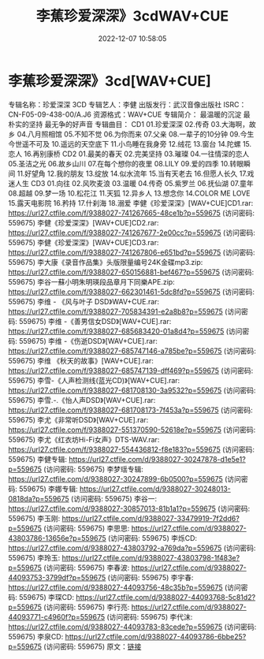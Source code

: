 ﻿---
title: 李蕉珍爱深深》3cdWAV+CUE
date: 2022-12-07 10:58:05
categories: WAV车载音乐、镜像
tags: 华语中文
---
# 李蕉珍爱深深》3cd[WAV+CUE]

专辑名称：珍爱深深 3CD
专辑艺人：李健
出版发行：武汉音像出版社
ISRC：CN-F05-09-438-00/A.J6
资源格式：WAV+CUE
专辑简介：
最温暖的沉淀 最朴实的坚持 最无争的好声音
专辑曲目：
CD1
01.珍爱深深
02.传奇
03.大海啊，故乡
04.八月照相馆
05.不知不觉
06.为你而来
07.父亲
08.一辈子的10分钟
09.今生今世遥不可及
10.遥远的天空底下
11.小鸟睡在我身旁
12.绒花
13.窗台
14.陀螺
15.恋人
16.再别康桥
CD2
01.最美的春天
02.完美坚持
03.璀璨
04.一往情深的恋人
05.圣洁之光
06.故乡山川
07.在每个想你的夜里
08.LILY
09.爱的四季
10.转眼瞬间
11.好望角
12.我的朋友
13.绽放
14.似水流年
15.当有天老去
16.但愿人长久
17.戏迷人生
CD3
01.向往
02.风吹麦浪
03.温暖
04.传奇
05.紫罗兰
06.抚仙湖
07.童年
08.超越
09.梦一场
10.松花江
11.天狐
12.异乡人
13.想念你
14.COLOR ME LOVE
15.露天电影院
16.矜持
17.什刹海
18.溺爱
李健《珍爱深深》[WAV+CUE]CD1.rar: https://url27.ctfile.com/f/9388027-741267665-48ce1b?p=559675
(访问密码: 559675)
李健《珍爱深深》[WAV+CUE]CD2.rar: https://url27.ctfile.com/f/9388027-741267677-2e00cc?p=559675
(访问密码: 559675)
李健《珍爱深深》[WAV+CUE]CD3.rar: https://url27.ctfile.com/f/9388027-741267806-e651bd?p=559675
(访问密码: 559675)
李大康《录音作品集》头版限量编号24K金碟mp3.zip: https://url27.ctfile.com/f/9388027-650156881-bef467?p=559675
(访问密码: 559675)
李谷一蘇小明朱明瑛段品章月下同樂APE.zip: https://url27.ctfile.com/f/9388027-662301461-5dc8fd?p=559675
(访问密码: 559675)
李维 - 《风与叶子 DSD》WAV+CUE.rar: https://url27.ctfile.com/f/9388027-705834391-e2a8b8?p=559675
(访问密码: 559675)
李维 -《善男信女DSD》[WAV+CUE].rar: https://url27.ctfile.com/f/9388027-685683420-01a8d4?p=559675
(访问密码: 559675)
李维 -《伤逝DSD》[WAV+CUE].rar: https://url27.ctfile.com/f/9388027-685747146-a785be?p=559675
(访问密码: 559675)
李维 《秋天的故事》[WAV+CUE].rar: https://url27.ctfile.com/f/9388027-685747139-dff469?p=559675
(访问密码: 559675)
李雪-《人声检测线(蓝光CD)》[WAV+CUE].rar: https://url27.ctfile.com/f/9388027-681708130-3a9532?p=559675
(访问密码: 559675)
李雪.-.《怡人声DSD》[WAV+CUE].rar: https://url27.ctfile.com/f/9388027-681708173-7f453a?p=559675
(访问密码: 559675)
李尤《非常听DSD》[WAV+CUE].rar: https://url27.ctfile.com/f/9388027-551370590-52618e?p=559675
(访问密码: 559675)
李尤《红衣坊Hi-Fi女声》DTS-WAV.rar: https://url27.ctfile.com/f/9388027-554436812-f8e183?p=559675
(访问密码: 559675)
李健专辑: https://url27.ctfile.com/d/9388027-30247878-d1e5e1?p=559675
(访问密码: 559675)
李梦瑶专辑: https://url27.ctfile.com/d/9388027-30247899-6b0500?p=559675
(访问密码: 559675)
李娜专辑: https://url27.ctfile.com/d/9388027-30248013-0818da?p=559675
(访问密码: 559675)
李谷一: https://url27.ctfile.com/d/9388027-30857013-81b1a1?p=559675
(访问密码: 559675)
李玉刚: https://url27.ctfile.com/d/9388027-33479919-7f2dd6?p=559675
(访问密码: 559675)
李思思: https://url27.ctfile.com/d/9388027-43803786-13656e?p=559675
(访问密码: 559675)
李烁CD: https://url27.ctfile.com/d/9388027-43803792-a769da?p=559675
(访问密码: 559675)
李玲玉: https://url27.ctfile.com/d/9388027-43803798-1f483e?p=559675
(访问密码: 559675)
李春波: https://url27.ctfile.com/d/9388027-44093753-3799df?p=559675
(访问密码: 559675)
李宇春: https://url27.ctfile.com/d/9388027-44093756-48c35b?p=559675
(访问密码: 559675)
李琛CD: https://url27.ctfile.com/d/9388027-44093768-5c81d2?p=559675
(访问密码: 559675)
李行亮: https://url27.ctfile.com/d/9388027-44093771-c4960f?p=559675
(访问密码: 559675)
李代沫: https://url27.ctfile.com/d/9388027-44093783-83cede?p=559675
(访问密码: 559675)
李泉CD: https://url27.ctfile.com/d/9388027-44093786-6bbe25?p=559675
(访问密码: 559675)
原文：[链接](https://blog.sina.com.cn/s/blog_1647c7e76010310hg.html)